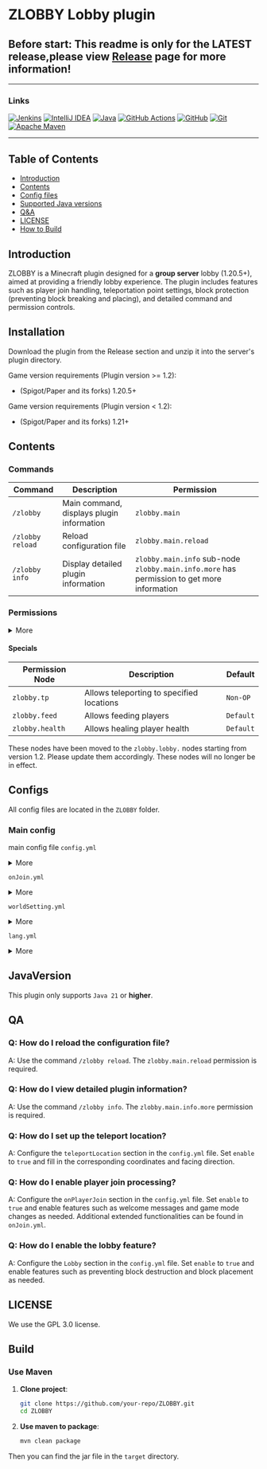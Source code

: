 # ZLOBBY Lobby plugin

## Before start: This readme is only for the LATEST release,please view [Release](https://github.com/JohnRichard4096/ZLobby/releases) page for more information!

<hr />

### Links

[![Jenkins](https://img.shields.io/badge/jenkins-%232C5263.svg?style=for-the-badge&logo=jenkins&logoColor=white)](https://jenkins.micro-wave.cc/job/ZLobby/)
[![IntelliJ IDEA](https://img.shields.io/badge/IntelliJIDEA-000000.svg?style=for-the-badge&logo=intellij-idea&logoColor=white)](https://www.jetbrains.com.cn/idea/)
[![Java](https://img.shields.io/badge/java-%23ED8B00.svg?style=for-the-badge&logo=openjdk&logoColor=white)](https://www.oracle.com/cn/java/technologies/downloads/#java21)
[![GitHub Actions](https://img.shields.io/badge/github%20actions-%232671E5.svg?style=for-the-badge&logo=githubactions&logoColor=white)](https://github.com/JohnRichard4096/ZLobby/actions)
[![GitHub](https://img.shields.io/badge/github-%23121011.svg?style=for-the-badge&logo=github&logoColor=white)](https://github.com/JohnRichard4096/ZLobby)
[![Git](https://img.shields.io/badge/git-%23F05033.svg?style=for-the-badge&logo=git&logoColor=white)](https://git-scm.com)
[![Apache Maven](https://img.shields.io/badge/Apache%20Maven-C71A36?style=for-the-badge&logo=Apache%20Maven&logoColor=white)](https://maven.apache.org)

<hr />

## Table of Contents
- [Introduction](#Introduction)
- [Contents](#Contents)
- [Config files](#Configs)
- [Supported Java versions](#JavaVersion)
- [Q&A](#QA)
- [LICENSE](#LICENSE)
- [How to Build](#Build)

## Introduction
ZLOBBY is a Minecraft plugin designed for a **group server** lobby (1.20.5+), aimed at providing a friendly lobby experience. The plugin includes features such as player join handling, teleportation point settings, block protection (preventing block breaking and placing), and detailed command and permission controls.

## Installation
Download the plugin from the Release section and unzip it into the server's plugin directory.

Game version requirements (Plugin version >= 1.2):
- (Spigot/Paper and its forks) 1.20.5+

Game version requirements (Plugin version < 1.2):
- (Spigot/Paper and its forks) 1.21+



## Contents
### Commands
| Command          | Description                               | Permission                                                                                 |
|------------------|-------------------------------------------|--------------------------------------------------------------------------------------------|
| `/zlobby`        | Main command, displays plugin information | `zlobby.main`                                                                              |
| `/zlobby reload` | Reload configuration file                 | `zlobby.main.reload`                                                                       |
| `/zlobby info`   | Display detailed plugin information       | `zlobby.main.info` sub-node `zlobby.main.info.more` has permission to get more information |

### Permissions

<details><summary>More</summary>

| Permission Node             | Description                                                                   | Default   |
|-----------------------------|-------------------------------------------------------------------------------|-----------|
| `zlobby.main`               | Allows using some commands (not all subcommands)                              | `Default` |
| `zlobby.main.*`             | Allows using all main commands                                                | `None`    |
| `zlobby.*`                  | Has all permissions                                                           | `None`    |
| `zlobby.main.reload`        | Allows reloading ZLobby                                                       | `op`      |
| `zlobby.main.info`          | Allows getting ZLobby information                                             | `Default` |
| `zlobby.main.info.more`     | Allows getting more ZLobby information                                        | `op`      |
| `zlobby.lobby.*`            | Provides admin-like permissions in ZLobby                                     | `None`    |
| `zlobby.lobby.noChangeMode` | Mode is not changed                                                           | `None`    |
| `zlobby.lobby.break`        | Allows breaking blocks                                                        | `op`      |
| `zlobby.lobby.place`        | Allows placing blocks                                                         | `op`      |
| `zlobby.lobby.neverKick`    | Never kicked from the server for block operations                             | `None`    |
| `zlobby.lobby.tp`           | Allows teleporting to specified locations                                     | `Default` |
| `zlobby.lobby.feed`         | Allows feeding players                                                        | `Default` |
| `zlobby.lobby.health`       | Allows healing player health                                                  | `Default` |
| `zlobby.lobby.message`      | Players receive welcome messages                                              | `Default` |
| `zlobby.effect`             | Whether visual effects set in the config file are generated when players join | `Default` |

</details>

#### **Specials**
| Permission Node | Description                               | Default   |
|-----------------|-------------------------------------------|-----------|
| `zlobby.tp`     | Allows teleporting to specified locations | `Non-OP`  |
| `zlobby.feed`   | Allows feeding players                    | `Default` |
| `zlobby.health` | Allows healing player health              | `Default` |

These nodes have been moved to the `zlobby.lobby.` nodes starting from version 1.2. Please update them accordingly. These nodes will no longer be in effect.

## Configs
All config files are located in the `ZLOBBY` folder.

### Main config
main config file `config.yml`

<details><summary>More</summary>

```yaml
# Plugin Configuration
# Teleport location when a player joins the server or falls into the void
teleportLocation:
  # Whether to enable
  enable: false
  # Teleport location coordinates
  x: 0.0
  y: 0.0
  z: 0.0
  # Orientation
  yaw: 0.0
  pitch: 0.0
# Other matters when a player joins
onPlayerJoin:
  # Whether to enable player join handling
  enable: false
  # Game mode to change when a player joins the game
  changeGameMode:
    # Whether to enable
    enable: false
    # Game mode, can be: survival, creative, adventure, spectator
    gameMode: "adventure"
  # Welcome message
  welcomeMessage:
    # Whether to enable
    enable: false
    # Server name
    serverName: "Server"
    # Message (supports using & to represent colors, variable {player} represents the player, {server} represents the server name)
    message: "Welcome {player} to {server}"
Lobby:
  # Whether to enable
  enable: false
  # World to teleport players to when they join the game
  world: "world"
  # Whether to prevent players from breaking blocks
  avoidBlockBreak: true
  # Whether to prevent players from placing blocks
  avoidBlockPlace: true
  # Whether to kick players after multiple attempts to interact with blocks
  toKick: true
  # Number of times a player can attempt to interact with blocks
  tryTimes: 5
  # Whether to cancel player damage
  cancelHurt: true
  # Whether to fully feed and heal players
  feedPlayer: true

```

</details>

`onJoin.yml`

<details><summary>More</summary>

```yaml
# Extension of the player join feature, use & to represent colors; variables {player} represents the player, {server} represents the server name in config.yml
onJoin:
  title:
    # Whether to enable title
    enable: false
    # Title
    title: "Welcome {player}"
    # Subtitle
    subtitle: "to {server}"
    # Display time
    time: 5
  playSound:
    # Whether to enable sound effects
    enable: false
    # List of sounds to play, ID can be referenced from https://minecraft.wiki/w/Sounds.json for Java edition
    sound:
      - "entity.experience_orb.pickup"
  firework:
    # Whether to enable fireworks
    enable: false
    # List of fireworks
    fireworks:
      -
        # Type BALL, BALL_LARGE, STAR, BURST, CREEPER
        type: BALL_LARGE
        # Color using Bukkit's DyeColor
        color: RED
        power: 3

```

</details>

`worldSetting.yml`

<details><summary>More</summary>

```yaml
# Global world rules settings. Rule settings have lower priority than individual world settings and override the rules of worlds that do not have separate settings.
global:
  # Global switch, when disabled all world rules become ineffective
  enable: false
  # PVP switch
  pvp: false
  # Mob spawning switch
  mobSpawn: false
  # Fire burning switch
  fireTick: false
  # Weather change switch
  weatherChange: false
  # Difficulty
  difficulty: PEACEFUL
  # Whether time cycles
  daylightCycle: false
  # Keep inventory
  keepInventory: true

# Specific world rule settings
worlds:
  -
    # Whether enabled
    enable: false
    # World name
    world: "world"
    # Rules, same as above
    pvp: false
    mobSpawn: false
    fireTick: false
    weatherChange: false
    difficulty: PEACEFUL
    daylightCycle: false
    keepInventory: true


```

</details>

`lang.yml`

<details><summary>More</summary>

```yaml
# set language
language:
  # Language,available: zh_CN, en_US
  lang: "en_US"
```

</details>

## JavaVersion
This plugin only supports `Java 21` or **higher**.

## QA

### Q: How do I reload the configuration file?
A: Use the command `/zlobby reload`. The `zlobby.main.reload` permission is required.

### Q: How do I view detailed plugin information?
A: Use the command `/zlobby info`. The `zlobby.main.info.more` permission is required.

### Q: How do I set up the teleport location?
A: Configure the `teleportLocation` section in the `config.yml` file. Set `enable` to `true` and fill in the corresponding coordinates and facing direction.

### Q: How do I enable player join processing?
A: Configure the `onPlayerJoin` section in the `config.yml` file. Set `enable` to `true` and enable features such as welcome messages and game mode changes as needed. Additional extended functionalities can be found in `onJoin.yml`.

### Q: How do I enable the lobby feature?
A: Configure the `Lobby` section in the `config.yml` file. Set `enable` to `true` and enable features such as preventing block destruction and block placement as needed.

## LICENSE
We use the GPL 3.0 license.

## Build
### Use Maven
1. **Clone project**:
    ```bash
    git clone https://github.com/your-repo/ZLOBBY.git 
    cd ZLOBBY
    ```
2. **Use maven to package**:
   ```bash
   mvn clean package
   ```
Then you can find the jar file in the `target` directory.
  